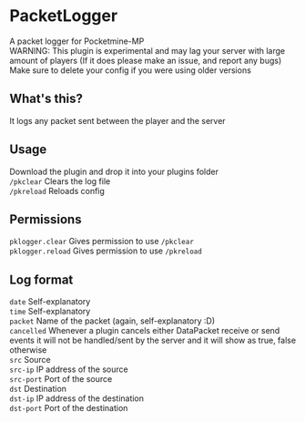 # PacketLogger
A packet logger for Pocketmine-MP\
WARNING: This plugin is experimental and may lag your server with large amount of players (If it does please make an issue, and report any bugs)\
Make sure to delete your config if you were using older versions
## What's this?
It logs any packet sent between the player and the server
## Usage
Download the plugin and drop it into your plugins folder\
`/pkclear` Clears the log file\
`/pkreload` Reloads config
## Permissions
`pklogger.clear` Gives permission to use `/pkclear`\
`pklogger.reload` Gives permission to use `/pkreload`
## Log format
`date` Self-explanatory\
`time` Self-explanatory\
`packet` Name of the packet (again, self-explanatory :D)\
`cancelled` Whenever a plugin cancels either DataPacket receive or send events it will not be handled/sent by the server and it will show as true, false otherwise\
`src` Source\
`src-ip` IP address of the source\
`src-port` Port of the source\
`dst` Destination\
`dst-ip` IP address of the destination\
`dst-port` Port of the destination
